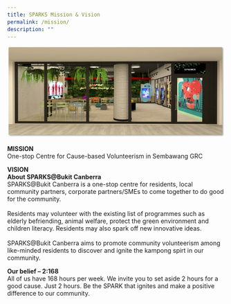 ```yaml
---
title: SPARKS Mission & Vision
permalink: /mission/
description: ""
---
```

![](/images/SPARKS%20Pix.jpg)

<b>MISSION</b><br>
One-stop Centre for Cause-based Volunteerism in Sembawang GRC<br>

<b>VISION</b><br>
<b>**About SPARKS@Bukit Canberra**</b><br>
SPARKS@Bukit Canberra is a one-stop centre for residents, local community partners, corporate partners/SMEs to come together to do good for the community.<br><br>Residents may volunteer with the existing list of programmes such as elderly befriending, animal welfare, protect the green environment and children literacy. Residents may also spark off new innovative ideas.<br><br>SPARKS@Bukit Canberra aims to promote community volunteerism among like-minded residents to discover and ignite the kampong spirt in our community.


<b>**Our belief – 2:168**</b><br>
All of us have 168 hours per week.  We invite you to set aside 2 hours for a good cause. Just 2 hours.
Be the SPARK that ignites and make a positive difference to our community.